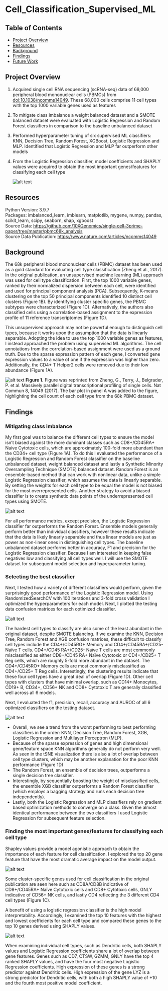 # Cell_Classification_Supervised_ML

## Table of Contents
* [Project Overview](#Project-Overview)
* [Resources](#Resources)
* [Background](#Background)
* [Findings](#Findings)
* [Future Work](#Future-Work)

## Project Overview

1. Acquired single cell RNA sequencing (scRNA-seq) data of 68,000 peripheral blood mononuclear cells (PBMCs) from [doi:10.1038/ncomms14049](https://www.nature.com/articles/ncomms14049). These 68,000 cells comprise 11 cell types with the top 1000 variable genes used as features
2. To mitigate class imbalance a weight balanced dataset and a SMOTE balanced dataset were evaluated with Logistic Regression and Random Forest classifiers in comparison to the baseline unbalanced dataset
3. Performed hyperparameter tuning of six supervised ML classifiers: KNN, Decision Tree, Random Forest, XGBoost, Logistic Regression and MLP. Identified that Logistic Regression and MLP far outperform other models
4. From the Logistic Regression classifier, model coefficients and SHAPLY values were acquired to obtain the most important genes/features for classifying each cell type

   ![alt text](https://github.com/MSlobody/Cell_Classification_Supervised_ML/blob/main/Data/project_overview.PNG)
   
## Resources
Python Version: 3.9.7\
Packages: imbalanced_learn, imblearn, matplotlib, mygene, numpy, pandas, scikit_learn, scipy, seaborn, shap, xgboost \
Source Data: https://github.com/10XGenomics/single-cell-3prime-paper/tree/master/pbmc68k_analysis  \
Source Data Publication: https://www.nature.com/articles/ncomms14049 

## Background

The 68k peripheral blood mononuclear cells (PBMC) dataset has been used as a gold standard for evaluating cell type classification (Zheng et al., 2017). In the original publication, an unsupervised machine learning (ML) approach was used for cell type classification. First, the top 1000 variable genes, ranked by their normalized dispersion between each cell, were identified and used for principal component analysis (PCA). Subsequently, K-means clustering on the top 50 principal components identified 10 distinct cell clusters (Figure 1B). By identifying cluster specific genes, the PBMC subtypes were characterized (Figure 1C). Alternatively, the authors also classified cells using a correlation-based assignment to the expression profile of 11 reference transcriptomes (Figure 1D).

This unsupervised approach may not be powerful enough to distinguish cell types, because it works upon the assumption that the data is linearly separable. Adopting the idea to use the top 1000 variable genes as features, I instead approached the problem using supervised ML algorithms. The cell annotations from the correlation-based assignment were used as a ground truth. Due to the sparse expression pattern of each gene, I converted gene expression values to a value of one if the expression was higher than zero. Additionally, the CD4+ T Helper2 cells were removed due to their low abundance (Figure 1A).

![alt text](https://github.com/MSlobody/Cell_Classification_Supervised_ML/blob/main/Data/figure1_background.PNG)
**Figure 1.** Figure was reprinted from Zheng, G., Terry, J., Belgrader, P. et al. Massively parallel digital transcriptional profiling of single cells. Nat Commun 8, 14049 (2017). The bar plot in panel A was added to the figure, highlighting the cell count of each cell type from the 68k PBMC dataset. 

## Findings

### Mitigating class imbalance
My first goal was to balance the different cell types to ensure the model isn’t biased against the more dominant classes such as CD8+/CD45RA+ Naive Cytotoxic cells, which are approximately 100-fold more abundant than the CD34+ cell type (Figure 1A). To do this I evaluated the performance of a Logistic Regression and Random Forest classifier on the baseline unbalanced dataset, weight balanced dataset and lastly a Synthetic Minority Oversampling Technique (SMOTE) balanced dataset. Random Forest is an ensemble-based method that can work with nonlinear data, unlike a simple Logistic Regression classifier, which assumes the data is linearly separable. By setting the weights for each cell type to be equal the model is not biased for the most overrepresented cells. Another strategy to avoid a biased classifier is to create synthetic data points of the underrepresented cell types using SMOTE. 

![alt text](https://github.com/MSlobody/Cell_Classification_Supervised_ML/blob/main/Data/Cell_Imbalance_figure.PNG)

For all performance metrics, except precision, the Logistic Regression classifier far outperforms the Random Forest. Ensemble models generally perform better than individual classifiers, however these results indicate that the data is likely linearly separable and thus linear models are just as power as non-linear ones in distinguishing cell types. The baseline unbalanced dataset performs better in accuracy, F1 and precision for the Logistic Regression classifier. Because I am interested in keeping false negatives low and classifying all cell types well. I will use the SMOTE dataset for subsequent model selection and hyperparameter tuning.


### Selecting the best classifier

Next, I tested how a variety of different classifiers would perform, given the surprisingly good performance of the Logistic Regression model. Using RandomizedSearchCV with 100 iterations and 3-fold cross validation I optimized the hyperparameters for each model. Next, I plotted the testing data confusion matrices for each optimized classifier. 

![alt text](https://github.com/MSlobody/Cell_Classification_Supervised_ML/blob/main/Data/confusion_matrices_figure.PNG)

The hardest cell types to classify are also some of the least abundant in the original dataset, despite SMOTE balancing. If we examine the KNN, Decision Tree, Random Forest and XGB confusion matrices, these difficult to classify cell types include the CD4+/CD45RO+ Memory and CD4+/CD45RA+/CD25- Naïve T cells. CD4+/CD45 RA+/CD25- Naïve T cells are most commonly misclassified as either CD8+/CD45 RA+ Naïve Cytotoxic or CD4+/CD25+ T Reg cells, which are roughly 5-fold more abundant in the dataset. The CD4+/CD45RO+ Memory cells are most commonly misclassified as CD4+/CD25+ T Reg cells. Interestingly, the clustering results indicate that these four cell types have a great deal of overlap (Figure 1D). Other cell types with clusters that have minimal overlap, such as CD14+ Monocytes, CD19+ B, CD34+, CD56+ NK and CD8+ Cytotoxic T are generally classified well across all 6 models. 

Next, I evaluated the f1, precision, recall, accuracy and AUROC of all 6 optimized classifiers on the testing dataset.

![alt text](https://github.com/MSlobody/Cell_Classification_Supervised_ML/blob/main/Data/Performance_six_models.png)

- Overall, we see a trend from the worst performing to best performing classifiers in the order: KNN, Decision Tree, Random Forest, XGB, Logistic Regression and Multilayer Perceptron (MLP). 
- Because of the sparse expression of genes and high dimensional gene/feature space KNN algorithms generally do not perform very well. As seen in the tSNE visualization there is also a lot of overlap between cell type clusters, which may be another explanation for the poor KNN performance (Figure 1D) 
- The Random Forest, an ensemble of decision trees, outperforms a single decision tree classifier.  
- Interestingly, by sequentially boosting the weight of misclassified cells, the ensemble XGB classifier outperforms a Random Forest classifier (which employs a bagging strategy and runs each decision tree independently). 
- Lastly, both the Logistic Regression and MLP classifiers rely on gradient based optimization methods to converge on a class. Given the almost identical performance between the two classifiers I used Logistic Regression for subsequent feature selection. 


### Finding the most important genes/features for classifying each cell type

Shapley values provide a model agonistic approach to obtain the importance of each feature for cell classification. I explored the top 20 gene feature that have the most dramatic average impact on the model output. 

![alt text](https://github.com/MSlobody/Cell_Classification_Supervised_ML/blob/main/Data/overall_SHAPLY_Features.png)

Some cluster-specific genes used for cell classification in the original publication are seen here such as CD8A/CD8B indicative of CD8+/CD45RA+ Naïve Cytotoxic cells and CD8+ Cytotoxic cells, GNLY indicative of CD56+ NK cells, and lastly CD4 reflecting the 3 different CD4 cell types (Figure 1C). 

A benefit of using a logistic regression classifier is the high model interpretability. Accordingly, I examined the top 10 features with the highest and lowest coefficients for each cell type and compared these genes to the top 10 genes derived using SHAPLY values. 

![alt text](https://github.com/MSlobody/Cell_Classification_Supervised_ML/blob/main/Data/SHAPLY_values_vs_Coefficients_example.PNG)

When examining individual cell types, such as Dendritic cells, both SHAPLY values and Logistic Regression coefficients share a lot of overlap between gene features. 
Genes such as CD7, CTSW, GZMM, GNLY have the top 4 ranked SHAPLY values, and have the four most negative Logistic Regression coefficients. High expression of these genes is a strong predictor against Dendritic cells. High expression of the gene LYZ is a strong predictor for Dendritic cells, with both a high SHAPLY value of +10 and the fourth most positive model coefficient. 


